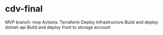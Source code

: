 # cdv-final

MVP
branch: mvp
Actions:
  Terraform Deploy Infrastructure
  Build and deploy dotnet-api 
  Build and deploy front to storage account
